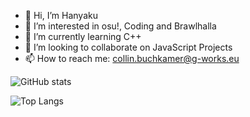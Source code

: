 - 👋 Hi, I’m Hanyaku
- 👀 I’m interested in osu!, Coding and Brawlhalla
- 🌱 I’m currently learning C++
- 💞️ I’m looking to collaborate on JavaScript Projects
- 📫 How to reach me: collin.buchkamer@g-works.eu

![GitHub stats](https://github-readme-stats.vercel.app/api?username=Hanyaku-Chan&show_icons=true&theme=tokyonight)

![Top Langs](https://github-readme-stats.vercel.app/api/top-langs/?username=Hanyaku-Chan&theme=tokyonight)
